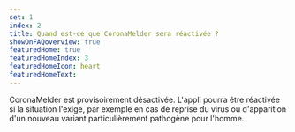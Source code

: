 ```yaml
---
set: 1
index: 2
title: Quand est-ce que CoronaMelder sera réactivée ?
showOnFAQoverview: true
featuredHome: true
featuredHomeIndex: 3
featuredHomeIcon: heart
featuredHomeText: 
---
```

CoronaMelder est provisoirement désactivée. L'appli pourra être réactivée si la situation l'exige, par exemple en cas de reprise du virus ou d'apparition d'un nouveau variant particulièrement pathogène pour l'homme. 
